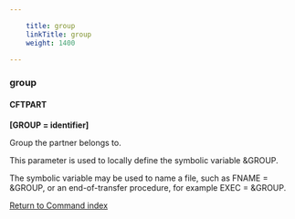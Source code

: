 ```yaml
---

    title: group
    linkTitle: group
    weight: 1400

---
```

<span id="group"></span>

### group

#### CFTPART

**\[GROUP = identifier\]**

Group the partner belongs to.

This parameter is used to locally define the symbolic variable &GROUP.

The symbolic variable may be used to name a file, such as FNAME = &GROUP,
or an end-of-transfer procedure, for example EXEC = &GROUP.

[Return to Command index](../../)
